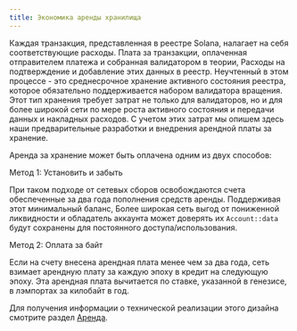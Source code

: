 ```yaml
---
title: Экономика аренды хранилища
---
```


Каждая транзакция, представленная в реестре Solana, налагает на себя соответствующие расходы. Плата за транзакции, оплаченная отправителем платежа и собранная валидатором в теории, Расходы на подтверждение и добавление этих данных в реестр. Неучтенный в этом процессе - это среднесрочное хранение активного состояния реестра, которое обязательно поддерживается набором валидатора вращения. Этот тип хранения требует затрат не только для валидаторов, но и для более широкой сети по мере роста активного состояния и передачи данных и накладных расходов. С учетом этих затрат мы опишем здесь наши предварительные разработки и внедрения арендной платы за хранение.

Аренда за хранение может быть оплачена одним из двух способов:

Метод 1: Установить и забыть

При таком подходе от сетевых сборов освобождаются счета обеспеченные за два года пополнения средств аренды. Поддерживая этот минимальный баланс, Более широкая сеть выгод от пониженной ликвидности и обладатель аккаунта может доверять их `Account::data` будут сохранены для постоянного доступа/использования.

Метод 2: Оплата за байт

Если на счету внесена арендная плата менее чем за два года, сеть взимает арендную плату за каждую эпоху в кредит на следующую эпоху. Эта арендная плата вычитается по ставке, указанной в генезисе, в лэмпортах за килобайт в год.

Для получения информации о технической реализации этого дизайна смотрите раздел [Аренда](implemented-proposals/rent.md).
